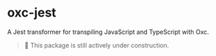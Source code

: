 # oxc-jest

A Jest transformer for transpiling JavaScript and TypeScript with Oxc.

> 🚧 This package is still actively under construction.

